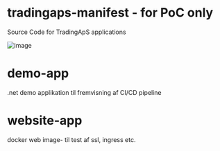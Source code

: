 # tradingaps-manifest - for PoC only
Source Code for TradingApS applications

![image](https://user-images.githubusercontent.com/92097991/202725934-cb35beb1-052f-42d8-8e68-a4648ec36c63.png)


# demo-app 
.net demo applikation til fremvisning af CI/CD pipeline
# website-app
docker web image- til test af ssl, ingress etc.
